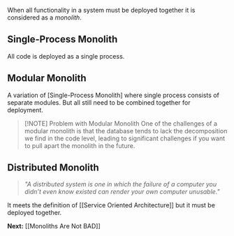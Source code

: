 When all functionality in a system must be deployed together it is considered as a *monolith*. 

## Single-Process Monolith

All code is deployed as a single process. 

## Modular Monolith

A variation of [Single-Process Monolith] where single process consists of separate modules. But all still need to be combined together for deployment.


> [!NOTE] Problem with Modular Monolith
> One of the challenges of a modular monolith is that the database tends to lack the decomposition we find in the code level, leading to significant challenges if you want to pull apart the monolith in the future.

## Distributed Monolith

> *"A distributed system is one in which the failure of a computer you didn’t even know existed can render your own computer unusable."*

It meets the definition of [[Service Oriented Architecture]] but it must be deployed together.


**Next:** [[Monoliths Are Not BAD]]